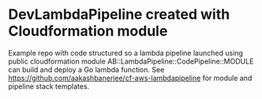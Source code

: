 # DevLambdaPipeline created with Cloudformation module
Example repo with code structured so a lambda pipeline launched using public cloudformation module AB::LambdaPipeline::CodePipeline::MODULE can build and deploy a Go lambda function.
See https://github.com/aakashbanerjee/cf-aws-lambdapipeline for module and pipeline stack templates.


